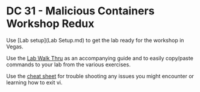 # DC 31 - Malicious Containers Workshop Redux

Use [Lab setup](Lab Setup.md) to get the lab ready for the workshop in Vegas.

Use the [Lab Walk Thru](labs_walk_thru.md) as an accompanying guide and to easily copy/paste commands to your lab from the various exercises.

Use the [cheat sheet](cheatsheet.md) for trouble shooting any issues you might encounter or learning how to exit vi.
